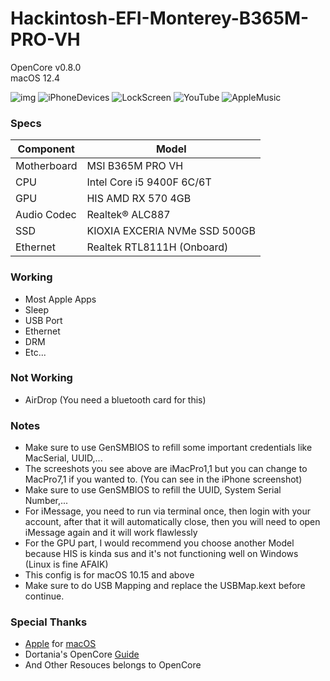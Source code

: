 # Hackintosh-EFI-Monterey-B365M-PRO-VH
OpenCore v0.8.0  
macOS 12.4    

![img](https://blog.lexa.dev/assets/img/macOS12dot4.jpg)
![iPhoneDevices](https://blog.lexa.dev/assets/img/MacPro.jpg)
![LockScreen](https://blog.lexa.dev/assets/img/LockScreenMac.jpg)
![YouTube](https://blog.lexa.dev/assets/img/YouTubeMac.jpg)
![AppleMusic](https://blog.lexa.dev/assets/img/AppleMusic.jpg)


### Specs
| Component | Model |
| --- | --- |
| Motherboard | MSI B365M PRO VH |
| CPU | Intel Core i5 9400F 6C/6T |
| GPU | HIS AMD RX 570 4GB |
| Audio Codec | Realtek® ALC887 |
| SSD | KIOXIA EXCERIA NVMe SSD 500GB |
| Ethernet | Realtek RTL8111H (Onboard) |

### Working
- Most Apple Apps
- Sleep
- USB Port
- Ethernet
- DRM
- Etc...

### Not Working
- AirDrop (You need a bluetooth card for this)

### Notes
- Make sure to use GenSMBIOS to refill some important credentials like MacSerial, UUID,...
- The screeshots you see above are iMacPro1,1 but you can change to MacPro7,1 if you wanted to. (You can see in the iPhone screenshot)
- Make sure to use GenSMBIOS to refill the UUID, System Serial Number,...
- For iMessage, you need to run via terminal once, then login with your account, after that it will automatically close, then you will need to open iMessage again and it will work flawlessly
- For the GPU part, I would recommend you choose another Model because HIS is kinda sus and it's not functioning well on Windows (Linux is fine AFAIK)
- This config is for macOS 10.15 and above
- Make sure to do USB Mapping and replace the USBMap.kext before continue.

### Special Thanks
- [Apple](https://www.apple.com/) for [macOS](https://www.apple.com/vn/macos/monterey/)
- Dortania's OpenCore [Guide](https://dortania.github.io/OpenCore-Install-Guide/)
- And Other Resouces belongs to OpenCore
